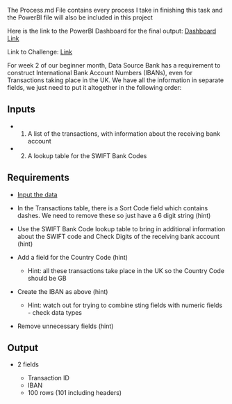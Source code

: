 The Process.md File contains every process I take in finishing this task and the PowerBI file will also be included in this project


Here is the link to the PowerBI Dashboard for the final output: [Dashboard Link](https://app.powerbi.com/view?r=eyJrIjoiMGUzOWZkOTYtODg0My00NjJhLTlhYzEtMGVlMDYxZmM2NDA5IiwidCI6IjczOWFhMmE3LTFiMzktNGIzNS1iNTEzLTQ1NjY5MzQ3YjFjYSJ9)

Link to Challenge: [Link](https://preppindata.blogspot.com/2023/01/2023-week-2-international-bank-account.html) 

For week 2 of our beginner month, Data Source Bank has a requirement to construct International Bank Account Numbers (IBANs), even for Transactions taking place in the UK.
We have all the information in separate fields, we just need to put it altogether in the following order:

## Inputs

- 1. A list of the transactions, with information about the receiving bank account 

- 2. A lookup table for the SWIFT Bank Codes

## Requirements
 

- [Input the data](https://drive.google.com/drive/folders/10atKDtZtLwyBPOG9NaFiMGzbnZ0jEyCe?usp=share_link)

- In the Transactions table, there is a Sort Code field which contains dashes. We need to remove these so just have a 6 digit string (hint)
- Use the SWIFT Bank Code lookup table to bring in additional information about the SWIFT code and Check Digits of the receiving bank account (hint)
- Add a field for the Country Code (hint)
  - Hint: all these transactions take place in the UK so the Country Code should be GB
- Create the IBAN as above (hint)
  - Hint: watch out for trying to combine sting fields with numeric fields - check data types
- Remove unnecessary fields (hint)
 

## Output

- 2 fields

  - Transaction ID
  - IBAN
  - 100 rows (101 including headers)
